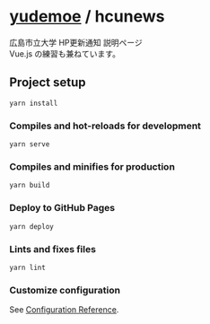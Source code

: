 # [yudemoe](https://github.com/yudemoe) / hcunews
広島市立大学 HP更新通知 説明ページ  
Vue.js の練習も兼ねています。

## Project setup
```
yarn install
```

### Compiles and hot-reloads for development
```
yarn serve
```

### Compiles and minifies for production
```
yarn build
```

### Deploy to GitHub Pages
```
yarn deploy
```

### Lints and fixes files
```
yarn lint
```

### Customize configuration
See [Configuration Reference](https://cli.vuejs.org/config/).
